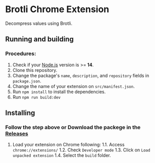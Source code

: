 # Brotli Chrome Extension

Decompress values using Brotli.

## Running and building

### Procedures:

1. Check if your [Node.js](https://nodejs.org/) version is >= **14**.
2. Clone this repository.
3. Change the package's `name`, `description`, and `repository` fields in `package.json`.
4. Change the name of your extension on `src/manifest.json`.
5. Run `npm install` to install the dependencies.
6. Run `npm run build:dev`

## Installing

### Follow the step above or Download the packege in the [Releases](https://github.com/ricardotondello/brotli-chrome-extension/releases)
1. Load your extension on Chrome following:
   1.1. Access `chrome://extensions/`
   1.2. Check `Developer mode`
   1.3. Click on `Load unpacked extension`
   1.4. Select the `build` folder.
